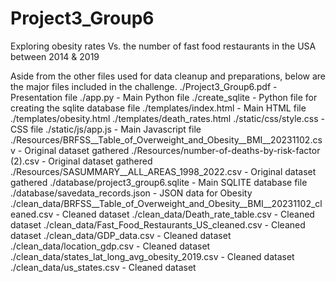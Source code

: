 # Project3_Group6
Exploring obesity rates Vs. the number of fast food restaurants in the USA between 2014 &amp; 2019

Aside from the other files used for data cleanup and preparations, below are the major files included in the challenge.
./Project3_Group6.pdf - Presentation file
./app.py - Main Python file
./create_sqlite - Python file for creating the sqlite database file
./templates/index.html - Main HTML file
./templates/obesity.html
./templates/death_rates.html
./static/css/style.css - CSS file
./static/js/app.js - Main Javascript file
./Resources/BRFSS__Table_of_Overweight_and_Obesity__BMI__20231102.csv - Original dataset gathered
./Resources/number-of-deaths-by-risk-factor (2).csv - Original dataset gathered
./Resources/SASUMMARY__ALL_AREAS_1998_2022.csv - Original dataset gathered
./database/project3_group6.sqlite - Main SQLITE database file
./database/savedata_records.json - JSON data for Obesity
./clean_data/BRFSS__Table_of_Overweight_and_Obesity__BMI__20231102_cleaned.csv - Cleaned dataset 
./clean_data/Death_rate_table.csv - Cleaned dataset 
./clean_data/Fast_Food_Restaurants_US_cleaned.csv - Cleaned dataset 
./clean_data/GDP_data.csv - Cleaned dataset 
./clean_data/location_gdp.csv - Cleaned dataset 
./clean_data/states_lat_long_avg_obesity_2019.csv - Cleaned dataset 
./clean_data/us_states.csv - Cleaned dataset 

